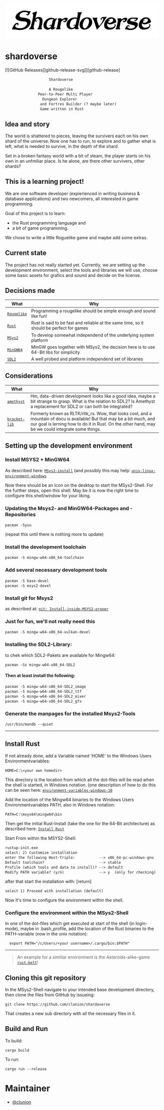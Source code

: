 ![shardoverse](./assets/images/Shardoverse-title.png)

# shardoverse

[![GitHub Releases][github-release-svg]][github-release]

                        Shardoverse

                        A Rougelike
                   Peer-to-Peer Multi Player
                     Dungeon Explorer
                    and Fortres Builder (? maybe later)
                    Game written in Rust

## Idea and story

The world is shattered to pieces, leaving the survivers each on his own shard of the universe.
Now one has to run, to explore and to gather what is left, what is needed to survive, in the depth of the shard.

Set in a broken fantasy world with a bit of steam, the player starts on his own in an unfmiliar place.
Is he alone, are there other survivers, other shards?

## This is a learning project!

We are one software developer (expierienced in writing business & database applications)
and two newcomers, all interested in game programming.

Goal of this project is to learn:
- the Rust programming language and
- a bit of game programming.

We chose to write a little Roguelike game and maybe add some extras.

## Current state
The project has not really started yet.
Currently, we are setting up the development environment, select the tools and libraries we will use,
choose some basic assets for grafics and sound and decide on the license.


## Decisions made

| What                                      | Why                                                                                      |
|-------------------------------------------|------------------------------------------------------------------------------------------|
| [`Rougelike`](http://www.roguebasin.com/) | Programming a rougelike should be simple enough and sound like fun!                      |
| [`Rust`](https://www.rust-lang.org/)      | Rust is said to be fast and reliable at the same time, so it should be perfect for games |
| [`MSys2`](https://www.msys2.org)          | To develop somewhat independend of the underlying system platform                        |
| [`MinGW64`](http://mingw.org/)            | MinGW goes together with MSys2, the decision here is to use 64-Bit libs for simplicity   |
| [`SDL2`](https://wiki.libsdl.org/)        | A well probed and platform independend set of libraries                                  |

## Considerations

| What                                                  | Why                                                                                      |
|-------------------------------------------------------|------------------------------------------------------------------------------------------|
| [`amethyst`](https://crates.io/crates/amethyst)       | Hm, data-driven development looks like a good idea, maybe a bit strange to grasp. What is the relation to SDL2? Is Amethyst a replacement for SDL2 or can both be integrated? |
| [`bracket-lib`](https://crates.io/crates/bracket-lib) | Formerly known as RLTK/rltk_rs. Wow, that looks cool, and a mountain of docu is available! But that may be a bit much, and our goal is lerning how to do it in Rust. On the other hand, may be we could integrate some things. |


## Setting up the development environment

### Install MSYS2 + MinGW64
As described here:  [`MSys2-install`](https://www.msys2.org/wiki/MSYS2-installation/)
(and possibly this may help:  [`unix-linux-environment-windows`](https://www.booleanworld.com/get-unix-linux-environment-windows-msys2/)

Now there should be an Icon on the desktop to start the MSys2-Shell.
For the further steps, open this shell.
May be it is now the right time to configure this shell/window for your liking.

### Updating the Msys2- and MinGW64-Packages and -Repositories
    pacman -Syuu

(repeat this until there is nothing more to update)

### Install the development toolchain
    pacman -S mingw-w64-x86_64-toolchain

### Add several necessary development tools
    pacman -S base-devel
    pacman -S msys2-devel

### Install git for Msys2
as described at: [`git: Install-inside-MSYS2-proper`](https://github.com/git-for-windows/git/wiki/Install-inside-MSYS2-proper)

### Just for fun, we'll not really need this
    pacman -S mingw-w64-x86_64-vulkan-devel

### Installing the SDL2-Library:
to chek which SDL2-Pakets are available for Mingw64:

    pacman -Ss mingw-w64-x86_64-SDL2

#### Then at least install the following:
    pacman -S mingw-w64-x86_64-SDL2_image
    pacman -S mingw-w64-x86_64-SDL2_ttf
    pacman -S mingw-w64-x86_64-SDL2_mixer
    pacman -S mingw-w64-x86_64-SDL2_gfx

### Generate the manpages for the installed Msys2-Tools
    /usr/bin/mandb --quiet

------------------
## Install Rust
If not already done, add a Variable named 'HOME' to the Windows Users Environmentvariables:

    HOME=C:\<your own homedir>

This directory is the location from which all the dot-files will be read when the shell is started, in Windows notation.
(one description of how to do this can be seen here: [`environment-variables-windows-10`](https://www.techjunkie.com/environment-variables-windows-10/)

Add the location of the Mingw64 binaries to the Windows Users Environmentvariables PATH, also in Windows notation:

    PATH=C:\msys64\mingw64\bin

Then get the initial Rust-Install (take the one for the 64-Bit architecture)
as described here:  [`Install Rust`](https://www.rust-lang.org/tools/install)

Start From within the MSYS2-Shell:

    rustup-init.exe
    select: 2) Customize installation
    enter the following Host-Triple:           --> x86_64-pc-windows-gnu
    Default toolchain?                         --> stable
    Profile (which tools and data to install)? --> default
    Modify PATH variable? (y/n)                --> y  (only for checking)

after that start the installation with: [return]

    select 1) Proceed with installation (default)

Now it's time to configure the environment within the shell.

### Configure the environment within the MSys2-Shell

In one of the dot-files which get executed at start of the shell (in login-mode), maybe in .bash_profile,
add the location of the Rust binaries to the PATH-variable (now in the unix notation):

      export PATH="/c/Users/<your username>/.cargo/bin:$PATH"

------------------
> An example for a similiar environment is the Asteroids-alike-game [`rust-belt`](https://github.com/johnthagen/rust-belt)!

## Cloning this git repository
In the MSys2-Shell
navigate to your intended base development directory,
then clone the files from GitHub by issueing:

    git clone https://github.com/clunion/shardoverse

That creates a new sub directory with all the necessary files in it.

## Build and Run

To build:

    cargo build


To run:

    cargo run --release


# Maintainer
* [@clunion](https://github.com/clunion)



